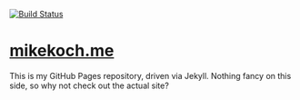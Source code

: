 [![Build Status](https://travis-ci.org/mike-koch/mike-koch.github.io.svg?branch=master)](https://travis-ci.org/mike-koch/mike-koch.github.io)

# [mikekoch.me](http://mikekoch.me)

This is my GitHub Pages repository, driven via Jekyll. Nothing fancy on this side, so why not check out the actual site?
